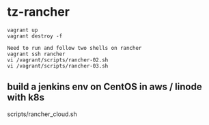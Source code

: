 # tz-rancher

```
vagrant up
vagrant destroy -f

Need to run and follow two shells on rancher
vagrant ssh rancher
vi /vagrant/scripts/rancher-02.sh
vi /vagrant/scripts/rancher-03.sh

```

## build a jenkins env on CentOS in aws / linode with k8s
scripts/rancher_cloud.sh

